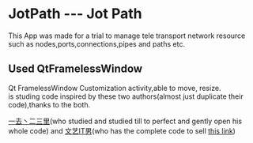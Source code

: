 # JotPath  --- Jot Path
This App was made for a trial to manage tele transport network resource such as nodes,ports,connections,pipes and paths etc. 




## Used QtFramelessWindow

Qt FramelessWindow Customization activity,able to move, resize.   
is studing code inspired by these two authors(almost just duplicate their code),thanks to the both.

 [一去丶二三里][1](who studied and studied till to perfect and gently open his whole code) and  [文艺IT男][2](who has the complete code to sell [this link][3])
 
[1]: http://blog.csdn.net/liang19890820/article/details/50557240

[2]: http://www.cnblogs.com/appsucc/archive/2012/03/14/2395657.html

[3]: http://www.cnblogs.com/appsucc/p/4320741.html
